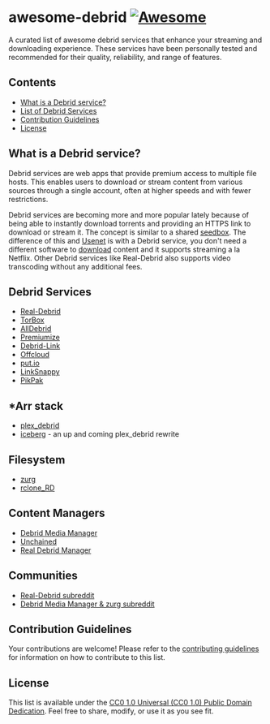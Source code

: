 # awesome-debrid [![Awesome](https://awesome.re/badge.svg)](https://awesome.re)

A curated list of awesome debrid services that enhance your streaming and downloading experience. These services have been personally tested and recommended for their quality, reliability, and range of features.

## Contents
- [What is a Debrid service?](#what-is-a-debrid-service)
- [List of Debrid Services](#list-of-debrid-services)
- [Contribution Guidelines](#contribution-guidelines)
- [License](#license)

## What is a Debrid service?
Debrid services are web apps that provide premium access to multiple file hosts. This enables users to download or stream content from various sources through a single account, often at higher speeds and with fewer restrictions.

Debrid services are becoming more and more popular lately because of being able to instantly download torrents and providing an HTTPS link to download or stream it. The concept is similar to a shared [seedbox](https://en.wikipedia.org/wiki/Seedbox). The difference of this and [Usenet](https://en.wikipedia.org/wiki/Usenet) is with a Debrid service, you don't need a different software to [download](https://nzbget.net/) content and it supports streaming a la Netflix. Other Debrid services like Real-Debrid also supports video transcoding without any additional fees.

## Debrid Services

- [Real-Debrid](https://real-debrid.com/)
- [TorBox](https://torbox.app/)
- [AllDebrid](https://alldebrid.com/)
- [Premiumize](https://www.premiumize.me/)
- [Debrid-Link](https://debrid-link.com/)
- [Offcloud](https://offcloud.com/)
- [put.io](https://put.io/)
- [LinkSnappy](https://linksnappy.com/)
- [PikPak](https://mypikpak.com/)

## *Arr stack
- [plex_debrid](https://github.com/itsToggle/plex_debrid)
- [iceberg](https://github.com/dreulavelle/iceberg) - an up and coming plex_debrid rewrite

## Filesystem
- [zurg](https://github.com/debridmediamanager/zurg-testing)
- [rclone_RD](https://github.com/itsToggle/rclone_RD)

## Content Managers

- [Debrid Media Manager](https://debridmediamanager.com/)
- [Unchained](https://github.com/LivingWithHippos/unchained-android)
- [Real Debrid Manager](https://rdm.ayush.gg/)

## Communities

- [Real-Debrid subreddit](https://www.reddit.com/r/RealDebrid/)
- [Debrid Media Manager & zurg subreddit](https://www.reddit.com/r/debridmediamanager/)

## Contribution Guidelines
Your contributions are welcome! Please refer to the [contributing guidelines](contributing.md) for information on how to contribute to this list.

## License
This list is available under the [CC0 1.0 Universal (CC0 1.0) Public Domain Dedication](https://creativecommons.org/publicdomain/zero/1.0/). Feel free to share, modify, or use it as you see fit.
